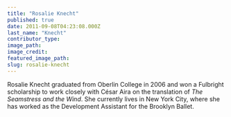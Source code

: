 ```yaml
---
title: "Rosalie Knecht"
published: true
date: 2011-09-08T04:23:08.000Z
last_name: "Knecht"
contributor_type:
image_path:
image_credit:
featured_image_path:
slug: rosalie-knecht
---
```


Rosalie Knecht graduated from Oberlin College in 2006 and won a Fulbright scholarship to work closely with César Aira on the translation of _The Seamstress and the Wind_. She currently lives in New York City, where she has worked as the Development Assistant for the Brooklyn Ballet.

